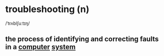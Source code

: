 # troubleshooting (n)

/ˈtrʌblʃuːtɪŋ/

## the process of identifying and correcting faults in a [computer](../c/computer-n.md#an-electronic-machine-that-can-store-organize-and-find-information-do-processes-with-numbers-and-other-data-and-control-other-machines) [system](../s/system-n.md#a-set-of-computer-equipment-and-programs-that-are-used-together)